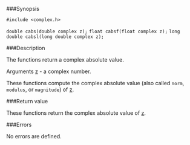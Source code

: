 ###Synopsis

`#include <complex.h>`

`double cabs(double complex z);`
`float cabsf(float complex z);`
`long double cabsl(long double complex z);`

###Description

The functions return a complex absolute value.

Arguments
<u>z</u> - a complex number.
 
These functions compute the complex absolute value (also called `norm`, `modulus`, or `magnitude`) of <u>z</u>.
 
###Return value

These functions return the complex absolute value of <u>z</u>.

###Errors

No errors are defined.
